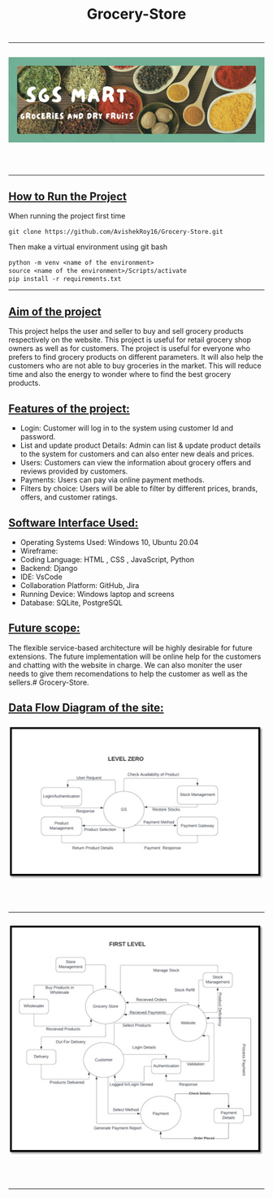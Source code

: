 <h1 align = "center"><b> Grocery-Store</b> <h1> <hr>

<h3 align = "center"><img src="media\cover.png" alt = "banner logo" ><h3><br><hr>

## <u> How to Run the Project</u>

When running the project first time

```
git clone https://github.com/AvishekRoy16/Grocery-Store.git
```

Then make a virtual environment using git bash

```
python -m venv <name of the environment>
source <name of the environment>/Scripts/activate
pip install -r requirements.txt
```
<hr>

## <u> Aim of the  project</u>
This project helps the user and seller to buy and sell grocery products respectively on the website. This project is useful for retail grocery shop owners as well as for customers. The project is useful for everyone who prefers to find grocery products on different parameters. It will also help the customers who are not able to buy groceries in the market. This will reduce time and also the energy to wonder where to find the best grocery products.

## <u> Features of the project: </u>
<ul type = "Square">
<li>Login: Customer will log in to the system using customer Id and password.</li>
<li>List and update product Details: Admin can list & update product details to the system for customers and can also enter new deals and prices.</li>
<li>Users: Customers can view the information about grocery offers and reviews provided by customers.</li>
<li>Payments: Users can pay via online payment methods.</li>
<li>Filters by choice: Users will be able to filter by different prices, brands, offers, and customer ratings.</li>
</ul>

## <u> Software Interface Used: </u>
<ul type = "Square">
<li>Operating Systems Used: Windows 10, Ubuntu 20.04 </li>
<li>Wireframe:</li>
<li>Coding Language: HTML , CSS , JavaScript, Python</li>
<li>Backend: Django</li>
<li>IDE: VsCode</li>
<li>Collaboration Platform: GitHub, Jira</li>
<li>Running Device: Windows laptop and screens</li>
<li>Database: SQLite, PostgreSQL</li>
</ul>


## <u> Future scope: </u>
The flexible service-based architecture will be highly desirable for future extensions. 
The future implementation will be online help for the customers and chatting with the website in charge. We can also moniter the user needs to give them recomendations to help the customer as well as the sellers.# Grocery-Store.

## <u> Data Flow Diagram of the site: </u>

<h3 align = "center"><img src="media\level 0.jpg" alt = "dfd level 1" ><h3><br><hr>

<h3 align = "center"><img src="media\level 1.jpg" alt = "dfd level 2"><h3><br><hr>
